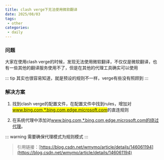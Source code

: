 ```yaml
---
title: clash verge下无法使用微软翻译
date: 2025/08/03
tags:
 - other
categories:
 - daily
---
```


### 问题
大家在使用clash verge的时候，发现无法使用微软翻译，不仅仅是微软翻译，也有一些其他的翻译服务使用不了，但是在其他的代理工具确实可以使用

::: tip
其实也很容易知道，就是预设的规则不一样，verge有些没有照顾到
:::

### 解决方案
1. 找到clash verge的配置文件，在配置文件中找到rules，增加对<span class=markdown-word-wrap>www.bing.com,*.bing.com,edge.microsoft.com</span>的直连规则

2. 在系统代理中添加对<span class=markdown-word-warp>www.bing.com,*.bing.com,edge.microsoft.com的绕过代理</span>。

::: warning
需要确保代理模式为规则模式
:::

> 引用链接：[https://blog.csdn.net/wmymo/article/details/146061194](https://blog.csdn.net/wmymo/article/details/146061194)


<style>
.markdown-word-wrap {
    background-color: yellow;
}

.dark .markdown-word-wrap {
    background-color: #2e2e2e;
    color: #ffffff;
}
</style>